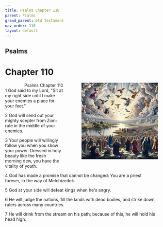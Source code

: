 ```yaml
---
title: Psalms Chapter 110
parent: Psalms
grand_parent: Old Testament
nav_order: 110
layout: default
---
```


## Psalms

# Chapter 110

<div style="clear: both; text-align: right;">
    <img src="/assets/Image/Psalms/500/110.jpg" alt="Psalms Chapter 110" class="chapter-image" style="max-width: 50%; height: auto; float: right; margin: 0 0 10px 10px; padding-left: 10%;">
    <figcaption style="font-size: 14px;">Psalms Chapter 110</figcaption>
</div>
1 God said to my Lord, "Sit at my right side until I make your enemies a place for your feet."

2 God will send out your mighty scepter from Zion: rule in the middle of your enemies.

3 Your people will willingly follow you when you show your power. Dressed in holy beauty like the fresh morning dew, you have the vitality of youth.

4 God has made a promise that cannot be changed: You are a priest forever, in the way of Melchizedek.

5 God at your side will defeat kings when he's angry.

6 He will judge the nations, fill the lands with dead bodies, and strike down rulers across many countries.

7 He will drink from the stream on his path; because of this, he will hold his head high.


